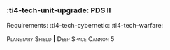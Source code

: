 ### :ti4-tech-unit-upgrade: **PDS II**

Requirements: :ti4-tech-cybernetic: :ti4-tech-warfare:

<span style="font-variant:small-caps;">Planetary Shield</span> __|__ <span style="font-variant:small-caps;">Deep Space Cannon</span> 5
